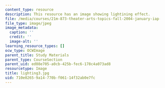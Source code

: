 ```yaml
---
content_type: resource
description: This resource has an image showing lightining effect.
file: /media/courses/21m-873-theater-arts-topics-fall-2004-january-iap-2005/710e02659a14770bf06114f32ab0e7fc_lighting3.jpg
file_type: image/jpeg
image_metadata:
  caption: ''
  credit: ''
  image-alt: ''
learning_resource_types: []
ocw_type: OCWImage
parent_title: Study Materials
parent_type: CourseSection
parent_uid: ed08e705-a0cb-425b-fec6-178c4a073ad8
resourcetype: Image
title: lighting3.jpg
uid: 710e0265-9a14-770b-f061-14f32ab0e7fc
---
```

